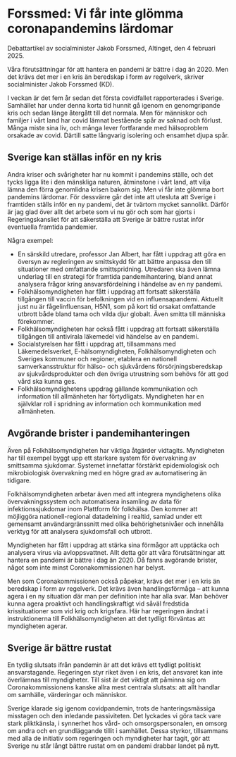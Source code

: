 # Forssmed: Vi får inte glömma coronapandemins lärdomar

Debattartikel av socialminister Jakob Forssmed, Altinget, den 4 februari 2025.

Våra förutsättningar för att hantera en pandemi är bättre i dag än 2020. Men det krävs det mer i en kris än beredskap i form av regelverk, skriver socialminister Jakob Forssmed (KD).

I veckan är det fem år sedan det första covidfallet rapporterades i Sverige. Samhället har under denna korta tid hunnit gå igenom en genomgripande kris och sedan länge återgått till det normala. Men för människor och familjer i vårt land har covid lämnat bestående spår av saknad och förlust. Många miste sina liv, och många lever fortfarande med hälsoproblem orsakade av covid. Därtill satte långvarig isolering och ensamhet djupa spår.

## Sverige kan ställas inför en ny kris

Andra kriser och svårigheter har nu kommit i pandemins ställe, och det tycks ligga lite i den mänskliga naturen, åtminstone i vårt land, att vilja lämna den förra genomlidna krisen bakom sig. Men vi får inte glömma bort pandemins lärdomar. För dessvärre går det inte att utesluta att Sverige i framtiden ställs inför en ny pandemi, det är tvärtom mycket sannolikt. Därför är jag glad över allt det arbete som vi nu gör och som har gjorts i Regeringskansliet för att säkerställa att Sverige är bättre rustat inför eventuella framtida pandemier.

Några exempel:

* En särskild utredare, professor Jan Albert, har fått i uppdrag att göra en översyn av regleringen av smittskydd för att bättre anpassa den till situationer med omfattande smittspridning. Utredaren ska även lämna underlag till en strategi för framtida pandemihantering, bland annat analysera frågor kring ansvarsfördelning i händelse av en ny pandemi.
* Folkhälsomyndigheten har fått i uppdrag att fortsatt säkerställa tillgången till vaccin för befolkningen vid en influensapandemi. Aktuellt just nu är fågelinfluensan, H5N1, som på kort tid orsakat omfattande utbrott både bland tama och vilda djur globalt. Även smitta till människa förekommer.
* Folkhälsomyndigheten har också fått i uppdrag att fortsatt säkerställa tillgången till antivirala läkemedel vid händelse av en pandemi.
* Socialstyrelsen har fått i uppdrag att, tillsammans med Läkemedelsverket, E-hälsomyndigheten, Folkhälsomyndigheten och Sveriges kommuner och regioner, etablera en nationell samverkansstruktur för hälso- och sjukvårdens försörjningsberedskap av sjukvårdsprodukter och den övriga utrustning som behövs för att god vård ska kunna ges.
* Folkhälsomyndighetens uppdrag gällande kommunikation och information till allmänheten har förtydligats. Myndigheten har en självklar roll i spridning av information och kommunikation med allmänheten.

## Avgörande brister i pandemihanteringen

Även på Folkhälsomyndigheten har viktiga åtgärder vidtagits. Myndigheten har till exempel byggt upp ett starkare system för övervakning av smittsamma sjukdomar. Systemet innefattar förstärkt epidemiologisk och mikrobiologisk övervakning med en högre grad av automatisering än tidigare.

Folkhälsomyndigheten arbetar även med att integrera myndighetens olika övervakningssystem och automatisera insamling av data för infektionssjukdomar inom Plattform för folkhälsa. Den kommer att möjliggöra nationell-regional datadelning i realtid, samlad under ett gemensamt användargränssnitt med olika behörighetsnivåer och innehålla verktyg för att analysera sjukdomsfall och utbrott.

Myndigheten har fått i uppdrag att stärka sina förmågor att upptäcka och analysera virus via avloppsvattnet. Allt detta gör att våra förutsättningar att hantera en pandemi är bättre i dag än 2020. Då fanns avgörande brister, något som inte minst Coronakommissionen har belyst.

Men som Coronakommissionen också påpekar, krävs det mer i en kris än beredskap i form av regelverk. Det krävs även handlingsförmåga – att kunna agera i en ny situation där man per definition inte har alla svar. Man behöver kunna agera proaktivt och handlingskraftigt vid såväl fredstida krissituationer som vid krig och krigsfara. Här har regeringen ändrat i instruktionerna till Folkhälsomyndigheten att det tydligt förväntas att myndigheten agerar.

## Sverige är bättre rustat

En tydlig slutsats ifrån pandemin är att det krävs ett tydligt politiskt ansvarstagande. Regeringen styr riket även i en kris, det ansvaret kan inte överlämnas till myndigheter. Till sist är det viktigt att påminna sig om Coronakommissionens kanske allra mest centrala slutsats: att allt handlar om samhälle, värderingar och människor.

Sverige klarade sig igenom covidpandemin, trots de hanteringsmässiga misstagen och den inledande passiviteten. Det lyckades vi göra tack vare stark pliktkänsla, i synnerhet hos vård- och omsorgspersonalen, en omsorg om andra och en grundläggande tillit i samhället. Dessa styrkor, tillsammans med alla de initiativ som regeringen och myndigheter har tagit, gör att Sverige nu står långt bättre rustat om en pandemi drabbar landet på nytt.
